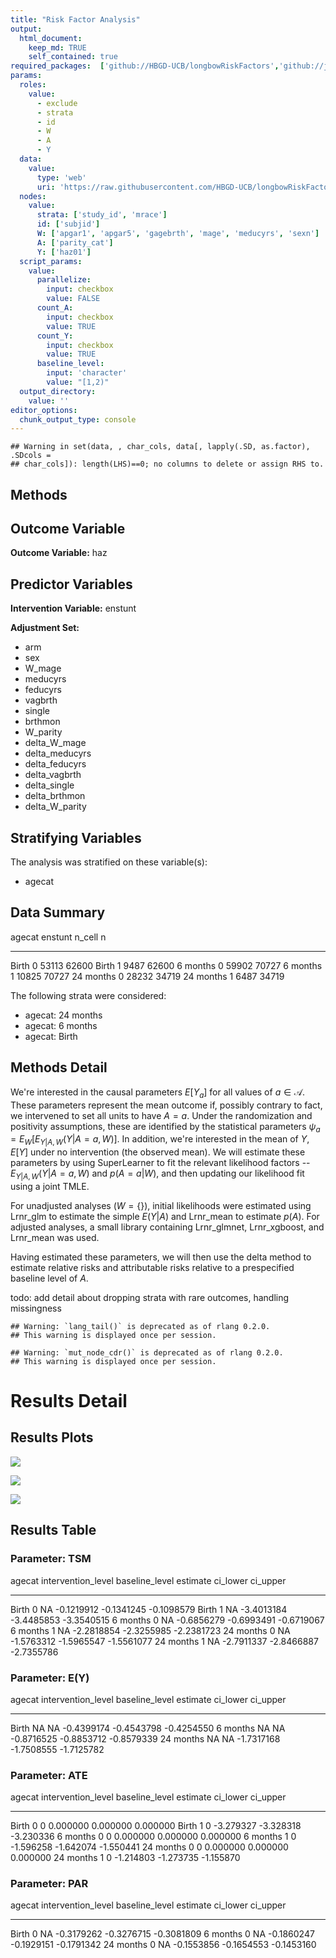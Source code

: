 ```yaml
---
title: "Risk Factor Analysis"
output: 
  html_document:
    keep_md: TRUE
    self_contained: true
required_packages:  ['github://HBGD-UCB/longbowRiskFactors','github://jeremyrcoyle/skimr@vector_types', 'github://tlverse/delayed']
params:
  roles:
    value:
      - exclude
      - strata
      - id
      - W
      - A
      - Y
  data: 
    value: 
      type: 'web'
      uri: 'https://raw.githubusercontent.com/HBGD-UCB/longbowRiskFactors/master/inst/sample_data/birthwt_data.rdata'
  nodes:
    value:
      strata: ['study_id', 'mrace']
      id: ['subjid']
      W: ['apgar1', 'apgar5', 'gagebrth', 'mage', 'meducyrs', 'sexn']
      A: ['parity_cat']
      Y: ['haz01']
  script_params:
    value:
      parallelize:
        input: checkbox
        value: FALSE
      count_A:
        input: checkbox
        value: TRUE
      count_Y:
        input: checkbox
        value: TRUE        
      baseline_level:
        input: 'character'
        value: "[1,2)"
  output_directory:
    value: ''
editor_options: 
  chunk_output_type: console
---
```







```
## Warning in set(data, , char_cols, data[, lapply(.SD, as.factor), .SDcols =
## char_cols]): length(LHS)==0; no columns to delete or assign RHS to.
```

## Methods
## Outcome Variable

**Outcome Variable:** haz

## Predictor Variables

**Intervention Variable:** enstunt

**Adjustment Set:**

* arm
* sex
* W_mage
* meducyrs
* feducyrs
* vagbrth
* single
* brthmon
* W_parity
* delta_W_mage
* delta_meducyrs
* delta_feducyrs
* delta_vagbrth
* delta_single
* delta_brthmon
* delta_W_parity

## Stratifying Variables

The analysis was stratified on these variable(s):

* agecat

## Data Summary

agecat      enstunt    n_cell       n
----------  --------  -------  ------
Birth       0           53113   62600
Birth       1            9487   62600
6 months    0           59902   70727
6 months    1           10825   70727
24 months   0           28232   34719
24 months   1            6487   34719


The following strata were considered:

* agecat: 24 months
* agecat: 6 months
* agecat: Birth



## Methods Detail

We're interested in the causal parameters $E[Y_a]$ for all values of $a \in \mathcal{A}$. These parameters represent the mean outcome if, possibly contrary to fact, we intervened to set all units to have $A=a$. Under the randomization and positivity assumptions, these are identified by the statistical parameters $\psi_a=E_W[E_{Y|A,W}(Y|A=a,W)]$.  In addition, we're interested in the mean of $Y$, $E[Y]$ under no intervention (the observed mean). We will estimate these parameters by using SuperLearner to fit the relevant likelihood factors -- $E_{Y|A,W}(Y|A=a,W)$ and $p(A=a|W)$, and then updating our likelihood fit using a joint TMLE.

For unadjusted analyses ($W=\{\}$), initial likelihoods were estimated using Lrnr_glm to estimate the simple $E(Y|A)$ and Lrnr_mean to estimate $p(A)$. For adjusted analyses, a small library containing Lrnr_glmnet, Lrnr_xgboost, and Lrnr_mean was used.

Having estimated these parameters, we will then use the delta method to estimate relative risks and attributable risks relative to a prespecified baseline level of $A$.

todo: add detail about dropping strata with rare outcomes, handling missingness



```
## Warning: `lang_tail()` is deprecated as of rlang 0.2.0.
## This warning is displayed once per session.
```

```
## Warning: `mut_node_cdr()` is deprecated as of rlang 0.2.0.
## This warning is displayed once per session.
```




# Results Detail

## Results Plots
![](/tmp/83af50e2-69e1-432d-81bb-1348e4e128cc/54eab097-727d-40e6-b95a-f37c06279be0/REPORT_files/figure-html/plot_tsm-1.png)<!-- -->



![](/tmp/83af50e2-69e1-432d-81bb-1348e4e128cc/54eab097-727d-40e6-b95a-f37c06279be0/REPORT_files/figure-html/plot_ate-1.png)<!-- -->



![](/tmp/83af50e2-69e1-432d-81bb-1348e4e128cc/54eab097-727d-40e6-b95a-f37c06279be0/REPORT_files/figure-html/plot_par-1.png)<!-- -->

## Results Table

### Parameter: TSM


agecat      intervention_level   baseline_level      estimate     ci_lower     ci_upper
----------  -------------------  ---------------  -----------  -----------  -----------
Birth       0                    NA                -0.1219912   -0.1341245   -0.1098579
Birth       1                    NA                -3.4013184   -3.4485853   -3.3540515
6 months    0                    NA                -0.6856279   -0.6993491   -0.6719067
6 months    1                    NA                -2.2818854   -2.3255985   -2.2381723
24 months   0                    NA                -1.5763312   -1.5965547   -1.5561077
24 months   1                    NA                -2.7911337   -2.8466887   -2.7355786


### Parameter: E(Y)


agecat      intervention_level   baseline_level      estimate     ci_lower     ci_upper
----------  -------------------  ---------------  -----------  -----------  -----------
Birth       NA                   NA                -0.4399174   -0.4543798   -0.4254550
6 months    NA                   NA                -0.8716525   -0.8853712   -0.8579339
24 months   NA                   NA                -1.7317168   -1.7508555   -1.7125782


### Parameter: ATE


agecat      intervention_level   baseline_level     estimate    ci_lower    ci_upper
----------  -------------------  ---------------  ----------  ----------  ----------
Birth       0                    0                  0.000000    0.000000    0.000000
Birth       1                    0                 -3.279327   -3.328318   -3.230336
6 months    0                    0                  0.000000    0.000000    0.000000
6 months    1                    0                 -1.596258   -1.642074   -1.550441
24 months   0                    0                  0.000000    0.000000    0.000000
24 months   1                    0                 -1.214803   -1.273735   -1.155870


### Parameter: PAR


agecat      intervention_level   baseline_level      estimate     ci_lower     ci_upper
----------  -------------------  ---------------  -----------  -----------  -----------
Birth       0                    NA                -0.3179262   -0.3276715   -0.3081809
6 months    0                    NA                -0.1860247   -0.1929151   -0.1791342
24 months   0                    NA                -0.1553856   -0.1654553   -0.1453160
